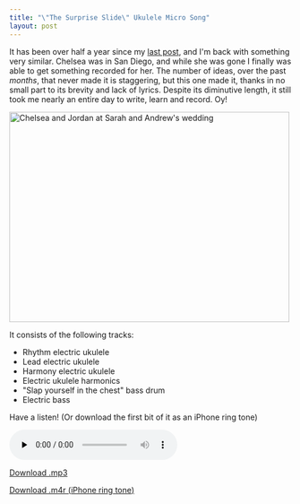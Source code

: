 ```yaml
---
title: "\"The Surprise Slide\" Ukulele Micro Song"
layout: post
---
```


It has been over half a year since my <a href="/blog/electric-ukulele-ring-tone-for-chelsea/">last post</a>, and I'm back with something very similar. Chelsea was in San Diego, and while she was gone I finally was able to get something recorded for her. The number of ideas, over the past <em>months</em>, that never made it is staggering, but this one made it, thanks in no small part to its brevity and lack of lyrics. Despite its diminutive length, it still took me nearly an entire day to write, learn and record. Oy!

<a href="/uploads/2011/05/26168_641716358228_11708863_37009223_4275532_n.jpg"><img class="alignnone size-large wp-image-910" title="26168_641716358228_11708863_37009223_4275532_n" src="/uploads/2011/05/26168_641716358228_11708863_37009223_4275532_n-500x375.jpg" alt="Chelsea and Jordan at Sarah and Andrew's wedding" width="500" height="375" /></a>

It consists of the following tracks:
<ul>
	<li>Rhythm electric ukulele</li>
	<li>Lead electric ukulele</li>
	<li>Harmony electric ukulele</li>
	<li>Electric ukulele harmonics</li>
	<li>"Slap yourself in the chest" bass drum</li>
	<li>Electric bass</li>
</ul>
Have a listen! (Or download the first bit of it as an iPhone ring tone)

<audio id="wp_mep_12" src="/uploads/2011/05/The-Surprise-Slide.mp3" type="audio/mp3"    controls="controls" preload="none"  ></audio>

<a href="/uploads/2011/05/The-Surprise-Slide.mp3">Download .mp3</a>

<a href="/uploads/2011/05/The-Surprise-Slide.m4r">Download .m4r (iPhone ring tone)</a>
